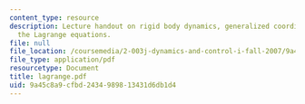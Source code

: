```yaml
---
content_type: resource
description: Lecture handout on rigid body dynamics, generalized coordinates, and
  the Lagrange equations.
file: null
file_location: /coursemedia/2-003j-dynamics-and-control-i-fall-2007/9a45c8a9cfbd2434989813431d6db1d4_lagrange.pdf
file_type: application/pdf
resourcetype: Document
title: lagrange.pdf
uid: 9a45c8a9-cfbd-2434-9898-13431d6db1d4
---
```


